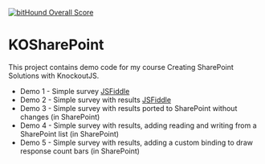 [![bitHound Overall Score](https://www.bithound.io/github/sympmarc/KOSharePoint/badges/score.svg)](https://www.bithound.io/github/sympmarc/KOSharePoint)

# KOSharePoint

This project contains demo code for my course Creating SharePoint Solutions with KnockoutJS.

* Demo 1 - Simple survey [JSFiddle](http://jsfiddle.net/gh/get/knockout/3.4.0/sympmarc/KOSharePoint/tree/master/demo-1/)
* Demo 2 - Simple survey with results [JSFiddle](http://jsfiddle.net/gh/get/knockout/3.4.0/sympmarc/KOSharePoint/tree/master/demo-2/)
* Demo 3 - Simple survey with results ported to SharePoint without changes (in SharePoint)
* Demo 4 - Simple survey with results, adding reading and writing from a SharePoint list (in SharePoint)
* Demo 5 - Simple survey with results, adding a custom binding to draw response count bars (in SharePoint)
